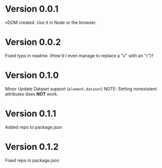 # Version 0.0.1
vDOM created. 
Use it in Node or the browser.

# Version 0.0.2
Fixed typo in readme. (How'd I even manage to replace a "v" with an "r")?
# Version 0.1.0 
Minor Update
Dataset support (`element.dataset`)
NOTE: Setting nonexistent attributes does **NOT** work.

# Version 0.1.1 
Added repo to package.json
# Version 0.1.2
Fixed repo in package.json
